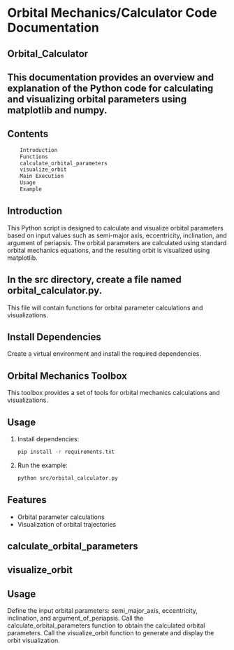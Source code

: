 # Orbital Mechanics/Calculator Code Documentation
## Orbital_Calculator

## This documentation provides an overview and explanation of the Python code for calculating and visualizing orbital parameters using matplotlib and numpy.

## Contents
``` bash
    Introduction
    Functions
    calculate_orbital_parameters
    visualize_orbit
    Main Execution
    Usage
    Example
```
## Introduction
This Python script is designed to calculate and visualize orbital parameters based on input values such as semi-major axis, eccentricity, inclination, and argument of periapsis. The orbital parameters are calculated using standard orbital mechanics equations, and the resulting orbit is visualized using matplotlib.

## In the src directory, create a file named orbital_calculator.py. 
This file will contain functions for orbital parameter calculations and visualizations.

## Install Dependencies
Create a virtual environment and install the required dependencies.

## Orbital Mechanics Toolbox
This toolbox provides a set of tools for orbital mechanics calculations and visualizations.

## Usage

1. Install dependencies:

    ```bash
    pip install -r requirements.txt
    ```

2. Run the example:

    ```bash
    python src/orbital_calculator.py
    ```

## Features

- Orbital parameter calculations
- Visualization of orbital trajectories

## calculate_orbital_parameters
## visualize_orbit

## Usage
Define the input orbital parameters: semi_major_axis, eccentricity, inclination, and argument_of_periapsis.
Call the calculate_orbital_parameters function to obtain the calculated orbital parameters.
Call the visualize_orbit function to generate and display the orbit visualization.

